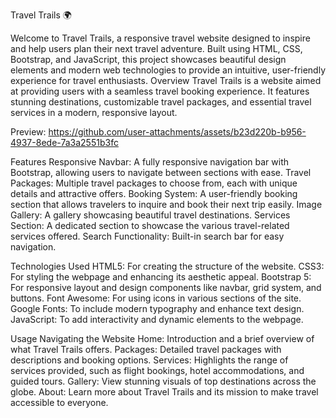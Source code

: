 Travel Trails 🌍


Welcome to Travel Trails, a responsive travel website designed to inspire and help users plan their next travel adventure. Built using HTML, CSS, Bootstrap, and JavaScript, this project showcases beautiful design elements and modern web technologies to provide an intuitive, user-friendly experience for travel enthusiasts.
Overview
Travel Trails is a website aimed at providing users with a seamless travel booking experience. It features stunning destinations, customizable travel packages, and essential travel services in a modern, responsive layout.


Preview:  https://github.com/user-attachments/assets/b23d220b-b956-4937-8ede-7a3a2551b3fc

Features
Responsive Navbar: A fully responsive navigation bar with Bootstrap, allowing users to navigate between sections with ease.
Travel Packages: Multiple travel packages to choose from, each with unique details and attractive offers.
Booking System: A user-friendly booking section that allows travelers to inquire and book their next trip easily.
Image Gallery: A gallery showcasing beautiful travel destinations.
Services Section: A dedicated section to showcase the various travel-related services offered.
Search Functionality: Built-in search bar for easy navigation.

Technologies Used
HTML5: For creating the structure of the website.
CSS3: For styling the webpage and enhancing its aesthetic appeal.
Bootstrap 5: For responsive layout and design components like navbar, grid system, and buttons.
Font Awesome: For using icons in various sections of the site.
Google Fonts: To include modern typography and enhance text design.
JavaScript: To add interactivity and dynamic elements to the webpage.     



Usage
Navigating the Website
Home: Introduction and a brief overview of what Travel Trails offers.
Packages: Detailed travel packages with descriptions and booking options.
Services: Highlights the range of services provided, such as flight bookings, hotel accommodations, and guided tours.
Gallery: View stunning visuals of top destinations across the globe.
About: Learn more about Travel Trails and its mission to make travel accessible to everyone.
